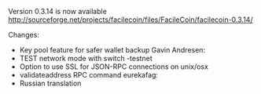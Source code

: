Version 0.3.14 is now available
http://sourceforge.net/projects/facilecoin/files/FacileCoin/facilecoin-0.3.14/

Changes:
* Key pool feature for safer wallet backup
Gavin Andresen:
* TEST network mode with switch -testnet
* Option to use SSL for JSON-RPC connections on unix/osx
* validateaddress RPC command
eurekafag:
* Russian translation

